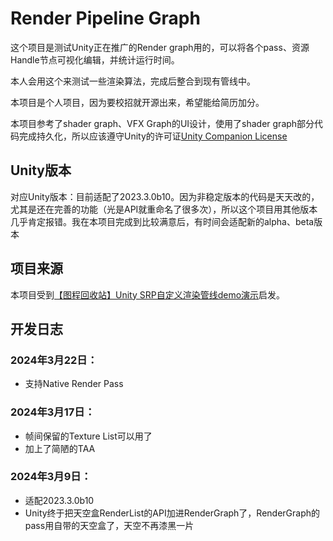 ﻿# Render Pipeline Graph

这个项目是测试Unity正在推广的Render graph用的，可以将各个pass、资源Handle节点可视化编辑，并统计运行时间。

本人会用这个来测试一些渲染算法，完成后整合到现有管线中。

本项目是个人项目，因为要校招就开源出来，希望能给简历加分。

本项目参考了shader graph、VFX Graph的UI设计，使用了shader graph部分代码完成持久化，所以应该遵守Unity的许可证[Unity Companion License](http://www.unity3d.com/legal/licenses/Unity_Companion_License)

## Unity版本
对应Unity版本：目前适配了2023.3.0b10。因为非稳定版本的代码是天天改的，尤其是还在完善的功能（光是API就重命名了很多次），所以这个项目用其他版本几乎肯定报错。我在本项目完成到比较满意后，有时间会适配新的alpha、beta版本

## 项目来源

本项目受到[【图程回收站】Unity SRP自定义渲染管线demo演示](https://www.bilibili.com/video/BV1rj41117hy)启发。

## 开发日志
### 2024年3月22日：
- 支持Native Render Pass

### 2024年3月17日：
- 帧间保留的Texture List可以用了
- 加上了简陋的TAA

### 2024年3月9日：
- 适配2023.3.0b10
- Unity终于把天空盒RenderList的API加进RenderGraph了，RenderGraph的pass用自带的天空盒了，天空不再漆黑一片

